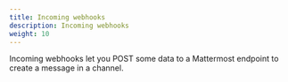 ```yaml
---
title: Incoming webhooks
description: Incoming webhooks
weight: 10
---
```

Incoming webhooks let you POST some data to a Mattermost endpoint to create a message in a channel.

